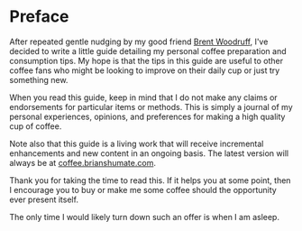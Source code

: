 # Preface

After repeated gentle nudging by my good friend
[Brent Woodruff](http://www.brentwoodruff.com/),
I've decided to write a little guide detailing my personal coffee
preparation and consumption tips. My hope is that the tips in this
guide are useful to other coffee fans who might be looking to
improve on their daily cup or just try something new.

When you read this guide, keep in mind that I do not make any
claims or endorsements for particular items or methods. This is simply a journal of my personal experiences, opinions, and preferences for making a high quality cup of coffee.

Note also that this guide is a living work that will receive
incremental enhancements and new content in an ongoing basis. The
latest version will always be at
[coffee.brianshumate.com](http://coffee.brianshumate.com).

Thank you for taking the time to read this. If it helps
you at some point, then I encourage you to buy or make
me some coffee should the opportunity ever present itself.

The only time I would likely turn down such an offer is when I am asleep.
